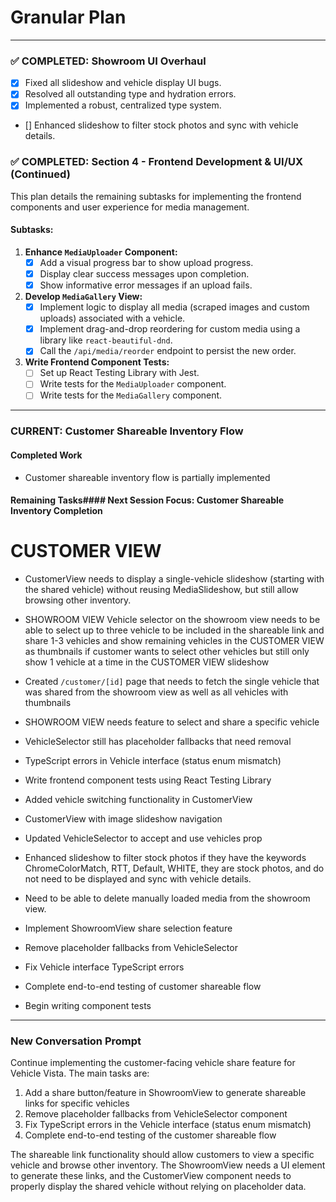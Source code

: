 # Granular Plan

---
### ✅ COMPLETED: Showroom UI Overhaul
- [x] Fixed all slideshow and vehicle display UI bugs.
- [x] Resolved all outstanding type and hydration errors.
- [x] Implemented a robust, centralized type system.
- [] Enhanced slideshow to filter stock photos and sync with vehicle details.

### ✅ COMPLETED: Section 4 - Frontend Development & UI/UX (Continued)

This plan details the remaining subtasks for implementing the frontend components and user experience for media management.

#### Subtasks:

1.  **Enhance `MediaUploader` Component:**
    -   [x] Add a visual progress bar to show upload progress.
    -   [x] Display clear success messages upon completion.
    -   [x] Show informative error messages if an upload fails.

2.  **Develop `MediaGallery` View:**
    -   [x] Implement logic to display all media (scraped images and custom uploads) associated with a vehicle.
    -   [x] Implement drag-and-drop reordering for custom media using a library like `react-beautiful-dnd`.
    -   [x] Call the `/api/media/reorder` endpoint to persist the new order.

3.  **Write Frontend Component Tests:**
    -   [ ] Set up React Testing Library with Jest.
    -   [ ] Write tests for the `MediaUploader` component.
    -   [ ] Write tests for the `MediaGallery` component.

---

### CURRENT: Customer Shareable Inventory Flow

#### Completed Work
- Customer shareable inventory flow is partially implemented

 

#### Remaining Tasks#### Next Session Focus: Customer Shareable Inventory Completion
# CUSTOMER VIEW #
- CustomerView needs to display a single-vehicle slideshow (starting with the shared vehicle) without reusing MediaSlideshow, but still allow browsing other inventory.
- SHOWROOM VIEW Vehicle selector on the showroom view needs to be able to select up to three vehicle to be included in the shareable link and share 1-3 vehicles and show remaining vehicles in the CUSTOMER VIEW as thumbnails if customer wants to select other vehicles but still only show 1 vehicle at a time in the CUSTOMER VIEW slideshow
- Created `/customer/[id]` page that needs to fetch the single vehicle that was shared from the showroom view as well as all vehicles with thumbnails
- SHOWROOM VIEW needs feature to select and share a specific vehicle
- VehicleSelector still has placeholder fallbacks that need removal
- TypeScript errors in Vehicle interface (status enum mismatch)
- Write frontend component tests using React Testing Library
- Added vehicle switching functionality in CustomerView
- CustomerView with image slideshow navigation
- Updated VehicleSelector to accept and use vehicles prop
- Enhanced slideshow to filter stock photos if they have the keywords ChromeColorMatch, RTT, Default, WHITE, they are stock photos, and do not need to be displayed and sync with vehicle details.
- Need to be able to delete manually loaded media from the showroom view.


- Implement ShowroomView share selection feature
- Remove placeholder fallbacks from VehicleSelector
- Fix Vehicle interface TypeScript errors
- Complete end-to-end testing of customer shareable flow
- Begin writing component tests

---

### New Conversation Prompt

Continue implementing the customer-facing vehicle share feature for Vehicle Vista. The main tasks are:

1. Add a share button/feature in ShowroomView to generate shareable links for specific vehicles
2. Remove placeholder fallbacks from VehicleSelector component
3. Fix TypeScript errors in the Vehicle interface (status enum mismatch)
4. Complete end-to-end testing of the customer shareable flow

The shareable link functionality should allow customers to view a specific vehicle and browse other inventory. The ShowroomView needs a UI element to generate these links, and the CustomerView component needs to properly display the shared vehicle without relying on placeholder data.
